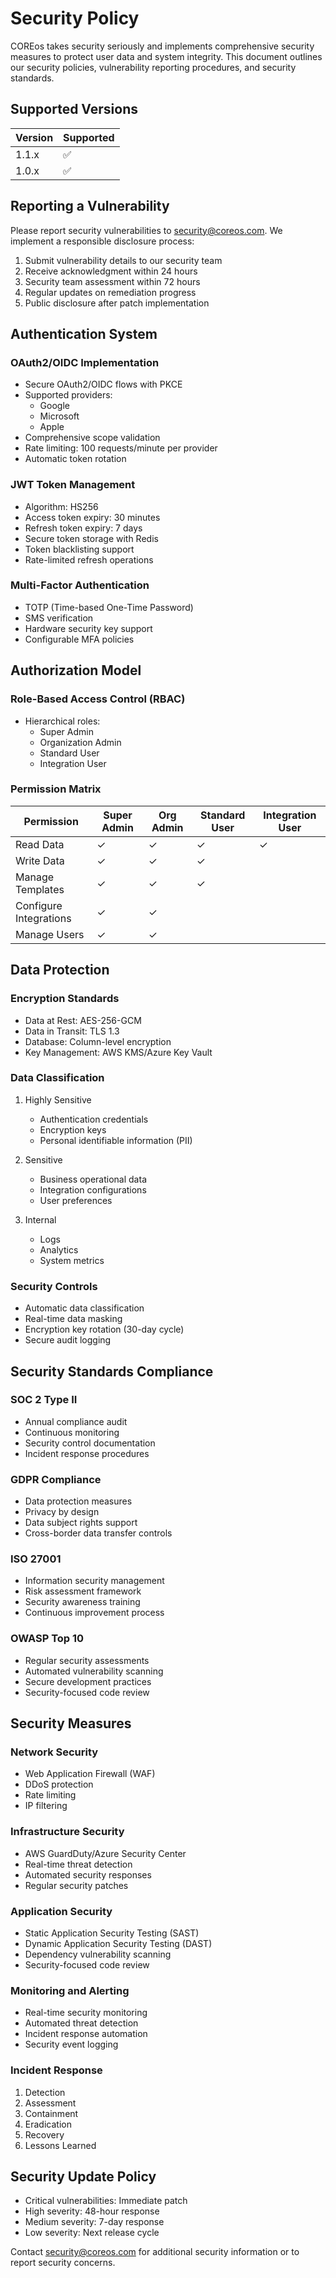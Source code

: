 # Security Policy

COREos takes security seriously and implements comprehensive security measures to protect user data and system integrity. This document outlines our security policies, vulnerability reporting procedures, and security standards.

## Supported Versions

| Version | Supported          |
| ------- | ------------------ |
| 1.1.x   | :white_check_mark: |
| 1.0.x   | :white_check_mark: |

## Reporting a Vulnerability

Please report security vulnerabilities to security@coreos.com. We implement a responsible disclosure process:

1. Submit vulnerability details to our security team
2. Receive acknowledgment within 24 hours
3. Security team assessment within 72 hours
4. Regular updates on remediation progress
5. Public disclosure after patch implementation

## Authentication System

### OAuth2/OIDC Implementation
- Secure OAuth2/OIDC flows with PKCE
- Supported providers:
  - Google
  - Microsoft
  - Apple
- Comprehensive scope validation
- Rate limiting: 100 requests/minute per provider
- Automatic token rotation

### JWT Token Management
- Algorithm: HS256
- Access token expiry: 30 minutes
- Refresh token expiry: 7 days
- Secure token storage with Redis
- Token blacklisting support
- Rate-limited refresh operations

### Multi-Factor Authentication
- TOTP (Time-based One-Time Password)
- SMS verification
- Hardware security key support
- Configurable MFA policies

## Authorization Model

### Role-Based Access Control (RBAC)
- Hierarchical roles:
  - Super Admin
  - Organization Admin
  - Standard User
  - Integration User

### Permission Matrix

| Permission | Super Admin | Org Admin | Standard User | Integration User |
|------------|------------|-----------|---------------|------------------|
| Read Data | ✓ | ✓ | ✓ | ✓ |
| Write Data | ✓ | ✓ | ✓ | |
| Manage Templates | ✓ | ✓ | ✓ | |
| Configure Integrations | ✓ | ✓ | | |
| Manage Users | ✓ | ✓ | | |

## Data Protection

### Encryption Standards
- Data at Rest: AES-256-GCM
- Data in Transit: TLS 1.3
- Database: Column-level encryption
- Key Management: AWS KMS/Azure Key Vault

### Data Classification
1. Highly Sensitive
   - Authentication credentials
   - Encryption keys
   - Personal identifiable information (PII)

2. Sensitive
   - Business operational data
   - Integration configurations
   - User preferences

3. Internal
   - Logs
   - Analytics
   - System metrics

### Security Controls
- Automatic data classification
- Real-time data masking
- Encryption key rotation (30-day cycle)
- Secure audit logging

## Security Standards Compliance

### SOC 2 Type II
- Annual compliance audit
- Continuous monitoring
- Security control documentation
- Incident response procedures

### GDPR Compliance
- Data protection measures
- Privacy by design
- Data subject rights support
- Cross-border data transfer controls

### ISO 27001
- Information security management
- Risk assessment framework
- Security awareness training
- Continuous improvement process

### OWASP Top 10
- Regular security assessments
- Automated vulnerability scanning
- Secure development practices
- Security-focused code review

## Security Measures

### Network Security
- Web Application Firewall (WAF)
- DDoS protection
- Rate limiting
- IP filtering

### Infrastructure Security
- AWS GuardDuty/Azure Security Center
- Real-time threat detection
- Automated security responses
- Regular security patches

### Application Security
- Static Application Security Testing (SAST)
- Dynamic Application Security Testing (DAST)
- Dependency vulnerability scanning
- Security-focused code review

### Monitoring and Alerting
- Real-time security monitoring
- Automated threat detection
- Incident response automation
- Security event logging

### Incident Response
1. Detection
2. Assessment
3. Containment
4. Eradication
5. Recovery
6. Lessons Learned

## Security Update Policy

- Critical vulnerabilities: Immediate patch
- High severity: 48-hour response
- Medium severity: 7-day response
- Low severity: Next release cycle

Contact security@coreos.com for additional security information or to report security concerns.
